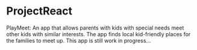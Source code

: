 # ProjectReact

PlayMeet: An app that allows parents with kids with special needs meet other kids with similar interests. The app finds local kid-friendly places for the families to meet up. This app is still work in progress...
